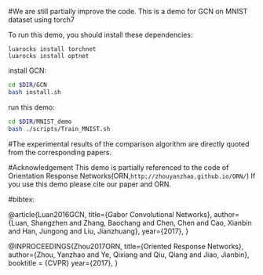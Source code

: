 #We are still partially improve the code. This is a demo for GCN on MNIST dataset using torch7

To run this demo, you should  install these dependencies:
```
luarocks install torchnet
luarocks install optnet
```

install GCN:
```bash
cd $DIR/GCN
bash install.sh
```

run this demo:
```bash
cd $DIR/MNIST_demo
bash ./scripts/Train_MNIST.sh
```

#The experimental results of the comparison algorithm are directly quoted from the corresponding papers. 

#Acknowledgement
This demo is partially referenced to the code of Orientation Response Networks(ORN,`http://zhouyanzhao.github.io/ORN/`)
If you use this demo please cite our paper and ORN. 

#bibtex:

@article{Luan2016GCN,
  title={Gabor Convolutional Networks},
  author={Luan, Shangzhen and Zhang, Baochang and  Chen, Chen and Cao, Xianbin and Han, Jungong and Liu, Jianzhuang},
  year={2017},
}

@INPROCEEDINGS{Zhou2017ORN,
  title={Oriented Response Networks},
  author={Zhou, Yanzhao and Ye, Qixiang and Qiu, Qiang and Jiao, Jianbin},
  booktitle = {CVPR}
  year={2017},
}

